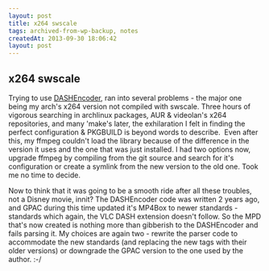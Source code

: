 ```yaml
---
layout: post
title: x264 swscale
tags: archived-from-wp-backup, notes
createdAt: 2013-09-30 18:06:42
layout: post
---
```


x264 swscale
------------
Trying to use <a href="https://github.com/slederer/DASHEncoder" target="_blank">DASHEncoder</a>, ran into several problems - the major one being my arch's x264 version not compiled with swscale. Three hours of vigorous searching in archlinux packages, AUR &amp; videolan's x264 repositories, and many 'make's later, the exhilaration I felt in finding the perfect configuration &amp; PKGBUILD is beyond words to describe.  Even after this, my ffmpeg couldn't load the library because of the difference in the version it uses and the one that was just installed. I had two options now, upgrade ffmpeg by compiling from the git source and search for it's configuration or create a symlink from the new version to the old one. Took me no time to decide.

Now to think that it was going to be a smooth ride after all these troubles, not a Disney movie, innit? The DASHEncoder code was written 2 years ago, and GPAC during this time updated it's MP4Box to newer standards - standards which again, the VLC DASH extension doesn't follow. So the MPD that's now created is nothing more than gibberish to the DASHEncoder and fails parsing it. My choices are again two - rewrite the parser code to accommodate the new standards (and replacing the new tags with their older versions) or downgrade the GPAC version to the one used by the author. :-/